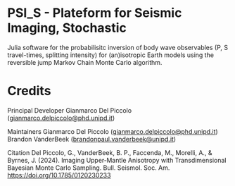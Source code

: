 # PSI_S - Plateform for Seismic Imaging, Stochastic

Julia software for the probabilisitc inversion of body wave observables (P, S travel-times, splitting intensity) for (an)isotropic Earth models using the reversible jump Markov Chain Monte Carlo algorithm.

# Credits

Principal Developer
Gianmarco Del Piccolo (gianmarco.delpiccolo@phd.unipd.it)

Maintainers
Gianmarco Del Piccolo (gianmarco.delpiccolo@phd.unipd.it)
Brandon VanderBeek (brandonpaul.vanderbeek@unipd.it)

Citation
Del Piccolo, G., VanderBeek, B. P., Faccenda, M., Morelli, A., & Byrnes, J. (2024). Imaging Upper‐Mantle Anisotropy with Transdimensional Bayesian Monte Carlo Sampling. Bull. Seismol. Soc. Am. https://doi.org/10.1785/0120230233
